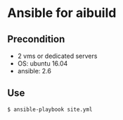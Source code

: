# Ansible for aibuild

## Precondition
* 2 vms or dedicated servers
* OS: ubuntu 16.04
* ansible: 2.6

## Use
``` bash
$ ansible-playbook site.yml
```
